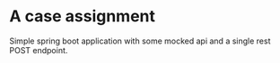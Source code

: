# A case assignment
Simple spring boot application with some mocked api and a single rest POST endpoint.
